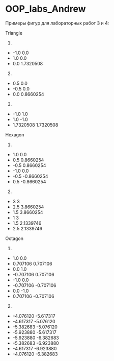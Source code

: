# OOP_labs_Andrew

Примеры фигур для лабораторных работ 3 и 4:

Triangle

1.
- -1.0 0.0
- 1.0 0.0
- 0.0 1.7320508

2.
- 0.5 0.0
- -0.5 0.0
- 0.0 0.8660254

3.
- -1.0 1.0
- 1.0 -1.0
- 1.7320508 1.7320508

Hexagon

1.
- 1.0 0.0
- 0.5 0.8660254
- -0.5 0.8660254
- -1.0 0.0
- -0.5 -0.8660254
- 0.5 -0.8660254

2.
- 3 3
- 2.5 3.8660254
- 1.5 3.8660254
- 1 3
- 1.5 2.1339746
- 2.5 2.1339746

Octagon

1.
- 1.0 0.0
- 0.707106 0.707106
- 0.0 1.0
- -0.707106 0.707106
- -1.0 0.0
- -0.707106 -0.707106
- 0.0 -1.0
- 0.707106 -0.707106

2.
- -4.076120 -5.617317
- -4.617317 -5.076120
- -5.382683 -5.076120
- -5.923880 -5.617317
- -5.923880 -6.382683
- -5.382683 -6.923880
- -4.617317 -6.923880
- -4.076120 -6.382683

